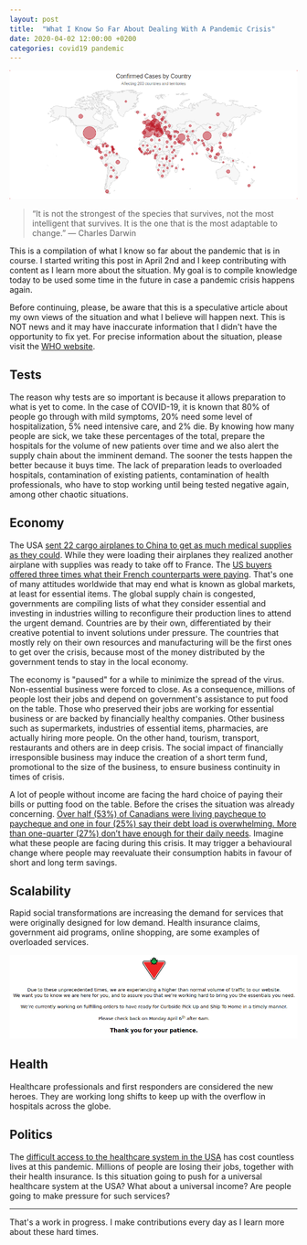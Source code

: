 ```yaml
---
layout: post
title:  "What I Know So Far About Dealing With A Pandemic Crisis"
date: 2020-04-02 12:00:00 +0200
categories: covid19 pandemic
---
```


![Global Pandemic](/images/posts/pandemic.png)

> “It is not the strongest of the species that survives,
> not the most intelligent that survives.
> It is the one that is the most adaptable to change.”
> ― Charles Darwin

This is a compilation of what I know so far about the pandemic that is in course. I started writing this post in April 2nd and I keep contributing with content as I learn more about the situation. My goal is to compile knowledge today to be used some time in the future in case a pandemic crisis happens again.

Before continuing, please, be aware that this is a speculative article about my own views of the situation and what I believe will happen next. This is NOT news and it may have inaccurate information that I didn't have the opportunity to fix yet. For precise information about the situation, please visit the [WHO website][WHO].

<!-- more -->

## Tests

The reason why tests are so important is because it allows preparation to what is yet to come. In the case of COVID-19, it is known that 80% of people go through with mild symptoms, 20% need some level of hospitalization, 5% need intensive care, and 2% die. By knowing how many people are sick, we take these percentages of the total, prepare the hospitals for the volume of new patients over time and we also alert the supply chain about the imminent demand. The sooner the tests happen the better because it buys time. The lack of preparation leads to overloaded hospitals, contamination of existing patients, contamination of health professionals, who have to stop working until being tested negative again, among other chaotic situations.

## Economy

The USA [sent 22 cargo airplanes to China to get as much medical supplies as they could][22-airplanes]. While they were loading their airplanes they realized another airplane with supplies was ready to take off to France. The [US buyers offered three times what their French counterparts were paying][france-lost]. That's one of many attitudes worldwide that may end what is known as global markets, at least for essential items. The global supply chain is congested, governments are compiling lists of what they consider essential and investing in industries willing to reconfigure their production lines to attend the urgent demand. Countries are by their own, differentiated by their creative potential to invent solutions under pressure. The countries that mostly rely on their own resources and manufacturing will be the first ones to get over the crisis, because most of the money distributed by the government tends to stay in the local economy.

The economy is "paused" for a while to minimize the spread of the virus. Non-essential business were forced to close. As a consequence, millions of people lost their jobs and depend on government's assistance to put food on the table. Those who preserved their jobs are working for essential business or are backed by financially healthy companies. Other business such as supermarkets, industries of essential items, pharmacies, are actually hiring more people. On the other hand, tourism, transport, restaurants and others are in deep crisis. The social impact of financially irresponsible business may induce the creation of a short term fund, promotional to the size of the business, to ensure business continuity in times of crisis.

A lot of people without income are facing the hard choice of paying their bills or putting food on the table. Before the crises the situation was already concerning. [Over half (53%) of Canadians were living paycheque to paycheque and one in four (25%) say their debt load is overwhelming. More than one-quarter (27%) don’t have enough for their daily needs][affordability-index]. Imagine what these people are facing during this crisis. It may trigger a behavioural change where people may reevaluate their consumption habits in favour of short and long term savings.

## Scalability

Rapid social transformations are increasing the demand for services that were originally designed for low demand. Health insurance claims, government aid programs, online shopping, are some examples of overloaded services.

![Problem on the Canadian Tire Website](/images/posts/canadiantire-scalability.png)

## Health

Healthcare professionals and first responders are considered the new heroes. They are working long shifts to keep up with the overflow in hospitals across the globe.

## Politics

The [difficult access to the healthcare system in the USA][healthcare-usa] has cost countless lives at this pandemic. Millions of people are losing their jobs, together with their health insurance. Is this situation going to push for a universal healthcare system at the USA? What about a universal income? Are people going to make pressure for such services?

<hr>

That's a work in progress. I make contributions every day as I learn more about these hard times.

[22-airplanes]: https://www.nytimes.com/2020/03/29/business/economy/coronavirus-china-supplies.html

[affordability-index]: https://www.investmentexecutive.com/news/research-and-markets/majority-of-canadians-living-paycheque-to-paycheque-survey-2/

[france-lost]: https://www.theguardian.com/world/2020/apr/02/global-battle-coronavirus-equipment-masks-tests

[GitHub]: https://github.com/htmfilho/htmfilho.github.io/commits/master/_posts/2020/2020-04-02-what-know-pandemic-response.md

[healthcare-usa]: https://www.theguardian.com/us-news/2020/mar/26/us-insurance-companies-coronavirus-hospitals

[WHO]: https://www.who.int/emergencies/diseases/novel-coronavirus-2019
